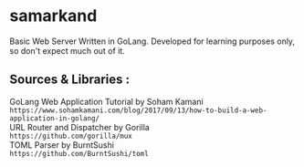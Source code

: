 # samarkand
Basic Web Server Written in GoLang. Developed for learning purposes only, so don't expect much out of it.

## Sources & Libraries :
GoLang Web Application Tutorial by Soham Kamani<br>
`https://www.sohamkamani.com/blog/2017/09/13/how-to-build-a-web-application-in-golang/`<br>
URL Router and Dispatcher by Gorilla<br>
`https://github.com/gorilla/mux`<br>
TOML Parser by BurntSushi<br>
`https://github.com/BurntSushi/toml`<br>
